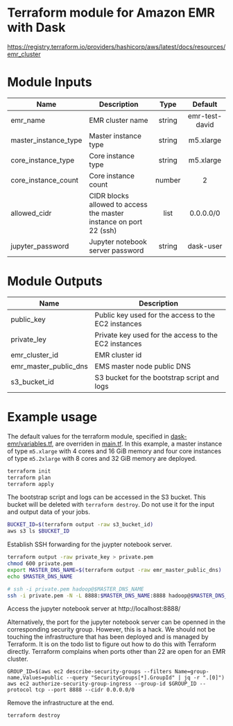# Terraform module for Amazon EMR with Dask

https://registry.terraform.io/providers/hashicorp/aws/latest/docs/resources/emr_cluster

# Module Inputs

| Name | Description | Type | Default |
|------|-------------|:----:|:-------:|
| emr_name | EMR cluster name | string | emr-test-david |
| master_instance_type | Master instance type | string | m5.xlarge |
| core_instance_type | Core instance type | string | m5.xlarge |
| core_instance_count | Core instance count | number | 2 |
| allowed_cidr | CIDR blocks allowed to access the master instance on port 22 (ssh) | list | 0.0.0.0/0
| jupyter_password | Jupyter notebook server password | string | dask-user |

# Module Outputs

| Name | Description |
|------|-------------|
| public_key | Public key used for the access to the EC2 instances |
| private_ley | Private key used for the access to the EC2 instances |
| emr_cluster_id | EMR cluster id |
| emr_master_public_dns | EMS master node public DNS |
| s3_bucket_id | S3 bucket for the bootstrap script and logs | 

# Example usage

The default values for the terraform module, specified in [dask-emr/variables.tf](dask-emr/variables.tf), are overriden in [main.tf](main.tf).
In this example, a master instance of type `m5.xlarge` with 4 cores and 16 GiB memory and four core instances of type `m5.2xlarge` with 8 cores and 32 GiB memory are deployed.

```bash
terraform init
terraform plan
terraform apply
```

The bootstrap script and logs can be accessed in the S3 bucket.
This bucket will be deleted with `terraform destroy`.
Do not use it for the input and output data of your jobs.

```bash
BUCKET_ID=$(terraform output -raw s3_bucket_id)
aws s3 ls $BUCKET_ID
```

Establish SSH forwarding for the juypter notebook server.

```bash
terraform output -raw private_key > private.pem
chmod 600 private.pem
export MASTER_DNS_NAME=$(terraform output -raw emr_master_public_dns)
echo $MASTER_DNS_NAME

# ssh -i private.pem hadoop@$MASTER_DNS_NAME
ssh -i private.pem -N -L 8888:$MASTER_DNS_NAME:8888 hadoop@$MASTER_DNS_NAME
```

Access the jupyter notebook server at http://localhost:8888/

Alternatively, the port for the jupyter notebook server can be openned in the corresponding security group.
However, this is a hack. We should not be touching the infrastructure that has been deployed and is managed by Terraform.
It is on the todo list to figure out how to do this with Terraform directly.
Terraform complains when ports other than 22 are open for an EMR cluster.

```
GROUP_ID=$(aws ec2 describe-security-groups --filters Name=group-name,Values=public --query "SecurityGroups[*].GroupId" | jq -r ".[0]")
aws ec2 authorize-security-group-ingress --group-id $GROUP_ID --protocol tcp --port 8888 --cidr 0.0.0.0/0
```

Remove the infrastructure at the end.

```bash
terraform destroy
```
